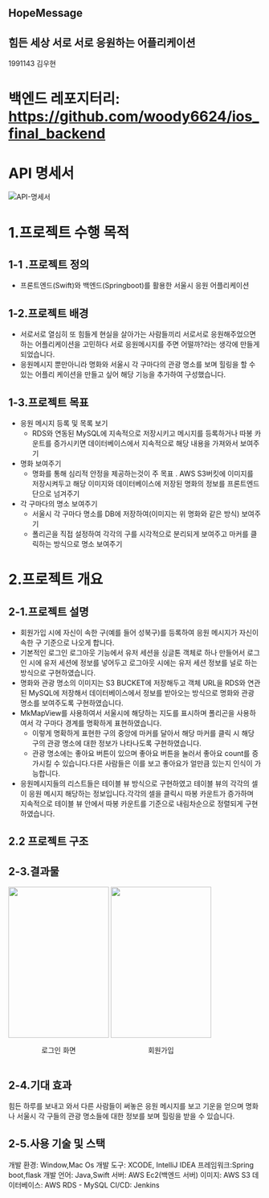 ## HopeMessage

## 힘든 세상 서로 서로 응원하는 어플리케이션

1991143 김우현

# 백엔드 레포지터리: https://github.com/woody6624/ios_final_backend

# API 명세서
![API-명세서](https://github.com/woody6624/ios_final/assets/103871252/29283778-2804-4359-8090-aa1b6f83a5a6)





# 1.프로젝트 수행 목적


## 1-1 .프로젝트 정의

- 프론트엔드(Swift)와 백엔드(Springboot)를 활용한 서울시 응원 어플리케이션


## 1-2.프로젝트 배경

- 서로서로 열심히 또 힘들게 현실을 살아가는 사람들끼리 서로서로 응원해주었으면 하는 어플리케이션을 고민하다 서로 응원메시지를 주면 어떨까?라는 생각에 만들게 되었습니다.
- 응원메시지 뿐만아니라 명화와 서울시 각 구마다의 관광 명소를 보며 힐링을 할 수있는 어플리 케이션을 만들고 싶어 해당 기능을 추가하여 구성했습니다.



## 1-3.프로젝트 목표

- 응원 메시지 등록 및 목록 보기
    - RDS와 연동된 MySQL에 지속적으로 저장시키고 메시지를 등록하거나 따봉 카운트를 증가시키면 데이터베이스에서 지속적으로 해당 내용을 가져와서 보여주기
- 명화 보여주기
    - 명화를 통해 심리적 안정을 제공하는것이 주 목표 . AWS S3버킷에 이미지를 저장시켜두고 해당 이미지와 데이터베이스에 저장된 명화의 정보를 프론트엔드 단으로 넘겨주기
- 각 구마다의 명소 보여주기
    - 서울시 각 구마다 명소를 DB에 저장하여(이미지는 위 명화와 같은 방식)  보여주기
    - 폴리곤을 직접 설정하여 각각의 구를 시각적으로 분리되게 보여주고 마커를 클릭하는 방식으로 명소 보여주기



# 2.프로젝트 개요



## 2-1.프로젝트 설명

- 회원가입 시에 자신이 속한 구(예를 들어 성북구)를 등록하여 응원 메시지가 자신이 속한 구 기준으로 나오게 합니다.
- 기본적인 로그인 로그아웃 기능에서 유저 세션을 싱글톤 객체로 하나 만들어서 로그인 시에 유저 세션에 정보를 넣어두고 로그아웃 시에는 유저 세션 정보를 널로 하는 방식으로 구현하였습니다.
- 명화와 관광 명소의 이미지는 S3 BUCKET에 저장해두고 객체 URL을 RDS와 연관된 MySQL에 저장해서 데이터베이스에서 정보를 받아오는 방식으로 명화와 관광 명소를 보여주도록 구현하였습니다.
- MkMapView를 사용하여서 서울시에 해당하는 지도를 표시하며 폴리곤을 사용하여서 각 구마다 경계를 명확하게 표현하였습니다.
    - 이렇게 명확하게 표현한 구의 중앙에 마커를 달아서 해당 마커를 클릭 시 해당 구의 관광 명소에 대한 정보가 나타나도록 구현하였습니다.
    - 관광 명소에는 좋아요 버튼이 있으며 좋아요 버튼을 눌러서 좋아요 count를 증가시킬 수 있습니다.다른 사람들은 이를 보고 좋아요가 얼만큼 있는지 인식이 가능합니다.
- 응원메시지들의 리스트들은 테이블 뷰 방식으로 구현하였고 테이블 뷰의 각각의 셀이 응원 메시지 해당하는 정보입니다.각각의 셀을 클릭시 따봉 카운트가 증가하며 지속적으로 테이블 뷰 안에서 따봉 카운트를 기준으로 내림차순으로 정렬되게 구현하였습니다.



## **2.2 프로젝트 구조**






## 2-3.결과물
<div style="display: inline-block; text-align: center;">
    <img src="https://github.com/woody6624/ios_final/assets/103871252/ecbaca28-9d73-4c7e-8c95-8ce19d354ea2" width="200" height="300" />
    <p>로그인 화면</p>
</div>
<div style="display: inline-block; text-align: center;">
    <img src="https://github.com/woody6624/ios_final/assets/103871252/f6b47f39-140a-4c24-bf37-4fceca963e96" width="200" height="300" />
    <p>회원가입</p>
</div>








## 2-4.기대 효과

힘든 하루를 보내고 와서 다른 사람들이 써놓은 응원 메시지를 보고 기운을 얻으며 명화나 서울시 각 구들의 관광 명소들에 대한 정보를 보며 힐링을 받을 수 있습니다.





## 2-5.사용 기술 및 스택

개발 환경: Window,Mac Os
개발 도구: XCODE, IntelliJ IDEA
프레임워크:Spring boot,flask
개발 언어: Java,Swift
서버: AWS Ec2(백엔드 서버)
이미지: AWS S3
데이터베이스: AWS RDS - MySQL
CI/CD: Jenkins
